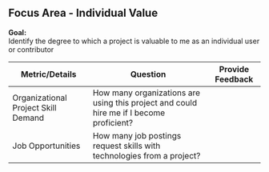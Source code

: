 

## Focus Area - Individual Value

**Goal:**  
Identify the degree to which a project is valuable to me as an individual user or contributor

| Metric/Details                                                                                              | Question                                                                                | Provide Feedback |
| ----------------------------------------------------------------------------------------------------------- | --------------------------------------------------------------------------------------- | ---------------- |
| Organizational Project Skill Demand | How many organizations are using this project and could hire me if I become proficient? |                  |
| Job Opportunities                                     | How many job postings request skills with technologies from a project?                  |                  |
